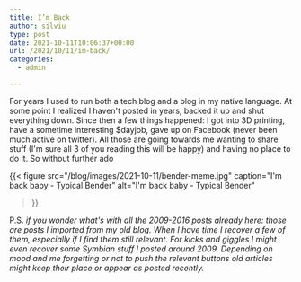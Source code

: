 ```yaml
---
title: I’m Back
author: silviu
type: post
date: 2021-10-11T10:06:37+00:00
url: /2021/10/11/im-back/
categories:
  - admin

---
```

For years I used to run both a tech blog and a blog in my native language. At some point I realized I haven't posted in years, backed it up and shut everything down.
Since then a few things happened: I got into 3D printing, have a sometime interesting $dayjob, gave up on Facebook (never been much active on twitter). All those are going towards me wanting to share stuff (I'm sure all 3 of you reading this will be happy) and having no place to do it. So without further ado

{{< figure 
    src="/blog/images/2021-10-11/bender-meme.jpg" 
    caption="I'm back baby - Typical Bender" 
    alt="I'm back baby - Typical Bender" 
>}}

P.S. _if you wonder what's with all the 2009-2016 posts already here: those are posts I imported from my old blog. When I have time I recover a few of them, especially if I find them still relevant. For kicks and giggles I might even recover some Symbian stuff I posted around 2009. Depending on mood and me forgetting or not to push the relevant buttons old articles might keep their place or appear as posted recently._